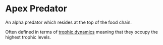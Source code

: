 # Apex Predator
An alpha predator which resides at the top of the food chain.

Often defined in terms of [trophic dynamics](https://en.wikipedia.org/wiki/Trophic_dynamics) meaning that they occupy the highest trophic levels.